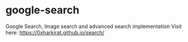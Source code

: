 # google-search
 Google Search, Image search and advanced search implementation
Visit here: https://0xharkirat.github.io/search/
